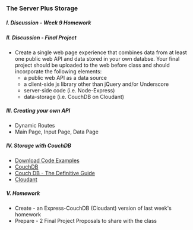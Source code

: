 ### The Server Plus Storage 

##### I. Discussion - Week 9 Homework

##### II. Discussion - Final Project
* Create a single web page experience that combines data from at least one public web API and data stored in your own databse. Your final project should be uploaded to the web before class and should incorporate the following elements:
	* a public web API as a data source
	* a client-side js library other than jQuery and/or Underscore
	* server-side code (i.e. Node-Express)
	* data-storage (i.e. CouchDB on Cloudant)

##### III. Creating your own API
* Dynamic Routes    
* Main Page, Input Page, Data Page

##### IV. Storage with CouchDB
* [Download Code Examples](https://dl.dropboxusercontent.com/u/9648298/CouchDB.zip)
* [CouchDB](http://couchdb.apache.org/)
* [Couch DB - The Definitive Guide](http://guide.couchdb.org/editions/1/en/index.html)
* [Cloudant](https://cloudant.com)

##### V. Homework
* Create - an Express-CouchDB (Cloudant) version of last week's homework
* Prepare - 2 Final Project Proposals to share with the class